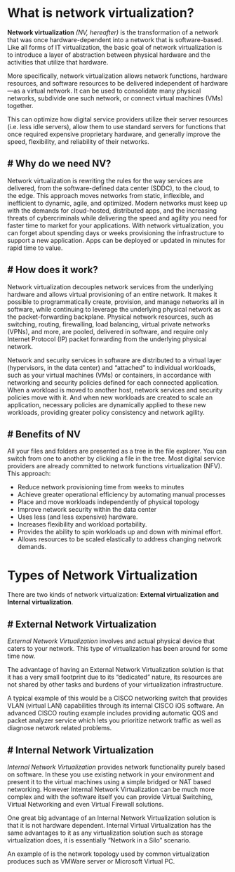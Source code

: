 ﻿#  What is network virtualization?


**Network virtualization** *(NV, hereafter)* is the transformation of a network that was once hardware-dependent into a network that is software-based. Like all forms of  IT virtualization, the basic goal of network virtualization is to introduce a layer of abstraction between physical hardware and the activities that utilize that hardware.

More specifically, network virtualization allows network functions, hardware resources, and software resources to be delivered independent of hardware—as a virtual network. It can be used to consolidate many physical networks, subdivide one such network, or connect  virtual machines (VMs) together.

This can optimize how digital service providers utilize their server resources (i.e. less idle servers), allow them to use standard servers for functions that once required expensive proprietary hardware, and generally improve the speed, flexibility, and reliability of their networks.


## # Why do we need NV?

Network virtualization is rewriting the rules for the way services are delivered, from the software-defined data center (SDDC), to the cloud, to the edge. This approach moves networks from static, inflexible, and inefficient to dynamic, agile, and optimized. Modern networks must keep up with the demands for cloud-hosted, distributed apps, and the increasing threats of cybercriminals while delivering the speed and agility you need for faster time to market for your applications. With network virtualization, you can forget about spending days or weeks provisioning the infrastructure to support a new application. Apps can be deployed or updated in minutes for rapid time to value.

## # How does it work?

Network virtualization decouples network services from the underlying hardware and allows virtual provisioning of an entire network. It makes it possible to programmatically create, provision, and manage networks all in software, while continuing to leverage the underlying physical network as the packet-forwarding backplane. Physical network resources, such as switching, routing, firewalling, load balancing, virtual private networks (VPNs), and more, are pooled, delivered in software, and require only Internet Protocol (IP) packet forwarding from the underlying physical network.  
  
Network and security services in software are distributed to a virtual layer (hypervisors, in the data center) and “attached” to individual workloads, such as your virtual machines (VMs) or containers, in accordance with networking and security policies defined for each connected application. When a workload is moved to another host, network services and security policies move with it. And when new workloads are created to scale an application, necessary policies are dynamically applied to these new workloads, providing greater policy consistency and network agility.

## # Benefits of NV

All your files and folders are presented as a tree in the file explorer. You can switch from one to another by clicking a file in the tree.
Most digital service providers are already committed to network functions virtualization (NFV). This approach:

-   Reduce network provisioning time from weeks to minutes
-   Achieve greater operational efficiency by automating manual processes
-   Place and move workloads independently of physical topology
-   Improve network security within the data center
-   Uses less (and less expensive) hardware.
-   Increases flexibility and workload portability.
-   Provides the ability to spin workloads up and down with minimal effort.
-   Allows resources to be scaled elastically to address changing network demands.



# Types of Network Virtualization

There are two kinds of network virtualization: **External virtualization and Internal virtualization**.

## # External Network Virtualization

*External Network Virtualization* involves and actual physical device that caters to your network. This type of virtualization has been around for some time now.

The advantage of having an External Network Virtualization solution is that it has a very small footprint due to its “dedicated” nature, its resources are not shared by other tasks and burdens of your virtualization infrastructure.

A typical example of this would be a CISCO networking switch that provides VLAN (virtual LAN) capabilities through its internal CISCO iOS software.
An advanced CISCO routing example includes providing automatic QOS and packet analyzer service which lets you prioritize network traffic as well as diagnose network related problems.

## # Internal Network Virtualization

*Internal Network Virtualization* provides network functionality purely based on software.  In these you use existing network in your environment and present it to the virtual machines using a simple bridged or NAT based networking. However Internal Network Virtualization can be much more complex and with the software itself you can provide Virtual Switching, Virtual Networking and even Virtual Firewall solutions.

One great big advantage of an Internal Network Virtualization solution is that it is not hardware dependent. Internal Virtual Virtualization has the same advantages to it as any virtualization solution such as storage virtualization does, it is essentially “Network in a Silo” scenario.

An example of is the network topology used by common virtualization produces such as VMWare server or Microsoft Virtual PC.


```
